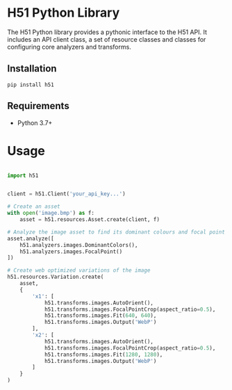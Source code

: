 # H51 Python Library

The H51 Python library provides a pythonic interface to the H51 API. It includes an API client class, a set of resource classes and classes for configuring core analyzers and transforms.


## Installation

```
pip install h51
```

## Requirements

- Python 3.7+


# Usage

```Python

import h51


client = h51.Client('your_api_key...')

# Create an asset
with open('image.bmp') as f:
    asset = h51.resources.Asset.create(client, f)

# Analyze the image asset to find its dominant colours and focal point
asset.analyze([
    h51.analyzers.images.DominantColors(),
    h51.analyzers.images.FocalPoint()
])

# Create web optimized variations of the image
h51.resources.Variation.create(
    asset,
    {
        'x1': [
            h51.transforms.images.AutoOrient(),
            h51.transforms.images.FocalPointCrop(aspect_ratio=0.5),
            h51.transforms.images.Fit(640, 640),
            h51.transforms.images.Output('WebP')
        ],
        'x2': [
            h51.transforms.images.AutoOrient(),
            h51.transforms.images.FocalPointCrop(aspect_ratio=0.5),
            h51.transforms.images.Fit(1280, 1280),
            h51.transforms.images.Output('WebP')
        ]
    }
)

```
